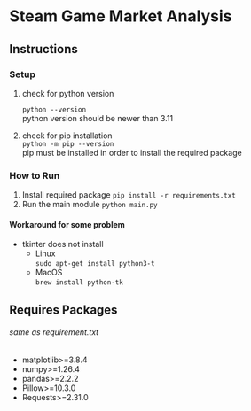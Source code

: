 # Steam Game Market Analysis

## Instructions
### Setup
1. check for python version

    `python --version`<br>
    python version should be newer than 3.11
2. check for pip installation <br> `python -m pip --version` <br>
   pip must be installed in order to install the required package

### How to Run
1. Install required package ``pip install -r requirements.txt``
2. Run the main module ``python main.py``

#### Workaround for some problem
- tkinter does not install
  - Linux<br>
        ``sudo apt-get install python3-t``
  - MacOS <br> ``brew install python-tk``

## Requires Packages
###### same as requirement.txt
- matplotlib>=3.8.4
- numpy>=1.26.4
- pandas>=2.2.2
- Pillow>=10.3.0
- Requests>=2.31.0

